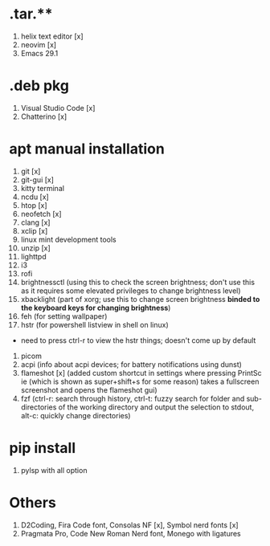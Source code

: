 # .tar.** 
1. helix text editor [x]
2. neovim [x]
3. Emacs 29.1

# .deb pkg
1. Visual Studio Code [x]
1. Chatterino [x]

# apt manual installation
1. git [x]
1. git-gui [x]
1. kitty terminal
1. ncdu [x]
1. htop [x]
1. neofetch [x]
1. clang [x]
1. xclip [x]
1. linux mint development tools
1. unzip [x]
1. lighttpd
1. i3
1. rofi
1. brightnessctl (using this to check the screen brightness; don't use this as it requires some elevated privileges to change brightness level)
1. xbacklight (part of xorg; use this to change screen brightness **binded to the keyboard keys for changing brightness**) 
1. feh (for setting wallpaper)
1. hstr (for powershell listview in shell on linux)
  - need to press ctrl-r to view the hstr things; doesn't come up by default
1. picom
1. acpi (info about acpi devices; for battery notifications using dunst)
1. flameshot [x] (added custom shortcut in settings where pressing PrintSc ie (which is shown as super+shift+s for some reason) takes a fullscreen screenshot and opens the flameshot gui)
1. fzf (ctrl-r: search through history, ctrl-t: fuzzy search for folder and sub-directories of the working directory and output the selection to stdout, alt-c: quickly change directories)

# pip install
1. pylsp with all option

# Others
1. D2Coding, Fira Code font, Consolas NF [x], Symbol nerd fonts [x]
1. Pragmata Pro, Code New Roman Nerd font, Monego with ligatures
